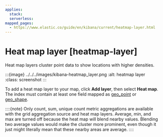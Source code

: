 ```yaml
---
applies:
  stack:
  serverless:
mapped_pages:
  - https://www.elastic.co/guide/en/kibana/current/heatmap-layer.html
---
```


# Heat map layer [heatmap-layer]

Heat map layers cluster point data to show locations with higher densities.

:::{image} ../../../images/kibana-heatmap_layer.png
:alt: heatmap layer
:class: screenshot
:::

To add a heat map layer to your map, click **Add layer**, then select **Heat map**. The index must contain at least one field mapped as [geo_point](asciidocalypse://docs/elasticsearch/docs/reference/elasticsearch/mapping-reference/geo-point.md) or [geo_shape](asciidocalypse://docs/elasticsearch/docs/reference/elasticsearch/mapping-reference/geo-shape.md).

::::{note}
Only count, sum, unique count metric aggregations are available with the grid aggregation source and heat map layers. Average, min, and max are turned off because the heat map will blend nearby values. Blending two average values would make the cluster more prominent, even though it just might literally mean that these nearby areas are average.
::::


